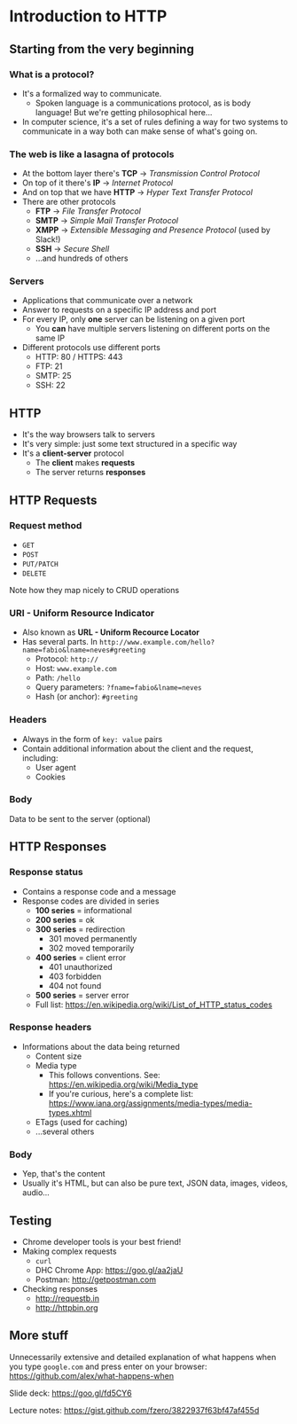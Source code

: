 # Introduction to HTTP

## Starting from the very beginning

### What is a protocol?
* It's a formalized way to communicate.
    - Spoken language is a communications protocol, as is body language! But we're getting philosophical here...
* In computer science, it's a set of rules defining a way for two systems to communicate in a way both can make sense of what's going on.

### The web is like a lasagna of protocols
* At the bottom layer there's **TCP** -> _Transmission Control Protocol_
* On top of it there's **IP** -> _Internet Protocol_
* And on top that we have **HTTP** -> _Hyper Text Transfer Protocol_
* There are other protocols
    - **FTP** -> _File Transfer Protocol_
    - **SMTP** -> _Simple Mail Transfer Protocol_
    - **XMPP** -> _Extensible Messaging and Presence Protocol_ (used by Slack!)
    - **SSH** -> _Secure Shell_
    - ...and hundreds of others

### Servers
- Applications that communicate over a network
- Answer to requests on a specific IP address and port
- For every IP, only **one** server can be listening on a given port
    + You **can** have multiple servers listening on different ports on the same IP
- Different protocols use different ports
    + HTTP: 80 / HTTPS: 443
    + FTP: 21
    + SMTP: 25
    + SSH: 22


## HTTP

* It's the way browsers talk to servers
* It's very simple: just some text structured in a specific way
* It's a **client-server** protocol
    - The **client** makes **requests**
    - The server returns **responses**


## HTTP Requests

### Request method
* `GET`
* `POST`
* `PUT/PATCH`
* `DELETE`

Note how they map nicely to CRUD operations

### URI - Uniform Resource Indicator
* Also known as **URL - Uniform Recource Locator**
* Has several parts. In `http://www.example.com/hello?name=fabio&lname=neves#greeting`
    - Protocol: `http://`
    - Host: `www.example.com`
    - Path: `/hello`
    - Query parameters: `?fname=fabio&lname=neves`
    - Hash (or anchor): `#greeting`

### Headers
* Always in the form of `key: value` pairs
* Contain additional information about the client and the request, including:
    - User agent
    - Cookies

### Body
Data to be sent to the server (optional)


## HTTP Responses

### Response status
- Contains a response code and a message
- Response codes are divided in series
    + **100 series** = informational
    + **200 series** = ok
    + **300 series** = redirection
        * 301 moved permanently
        * 302 moved temporarily
    + **400 series** = client error
        * 401 unauthorized
        * 403 forbidden
        * 404 not found
    + **500 series** = server error
    + Full list: https://en.wikipedia.org/wiki/List_of_HTTP_status_codes

### Response headers
- Informations about the data being returned
    + Content size
    + Media type
        * This follows conventions. See: https://en.wikipedia.org/wiki/Media_type
        * If you're curious, here's a complete list: https://www.iana.org/assignments/media-types/media-types.xhtml
    + ETags (used for caching)
    + ...several others

### Body
* Yep, that's the content
* Usually it's HTML, but can also be pure text, JSON data, images, videos, audio...


## Testing

* Chrome developer tools is your best friend!
* Making complex requests
    - `curl`
    - DHC Chrome App: https://goo.gl/aa2jaU
    - Postman: http://getpostman.com
* Checking responses
    - http://requestb.in
    - http://httpbin.org


## More stuff

Unnecessarily extensive and detailed explanation of what happens when you type `google.com` and press enter on your browser:
https://github.com/alex/what-happens-when

Slide deck:
https://goo.gl/fd5CY6

Lecture notes: https://gist.github.com/fzero/3822937f63bf47af455d
